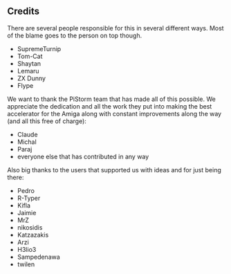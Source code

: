 ## Credits

There are several people responsible for this in several different ways. Most of the blame goes to the person on top though.

- SupremeTurnip
- Tom-Cat
- Shaytan
- Lemaru
- ZX Dunny
- Flype

We want to thank the PiStorm team that has made all of this possible. We appreciate the dedication and all the work they put into making the best accelerator for the Amiga along with constant improvements along the way (and all this free of charge):

- Claude
- Michal
- Paraj
- everyone else that has contributed in any way

Also big thanks to the users that supported us with ideas and for just being there:

- Pedro
- R-Typer
- Kifla
- Jaimie
- MrZ
- nikosidis
- Katzazakis
- Arzi
- H3lio3
- Sampedenawa
- twilen
